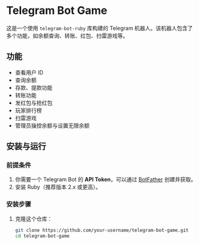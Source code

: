 # Telegram Bot Game

这是一个使用 `telegram-bot-ruby` 库构建的 Telegram 机器人。该机器人包含了多个功能，如余额查询、转账、红包、扫雷游戏等。

## 功能

- 查看用户 ID
- 查询余额
- 存款、提款功能
- 转账功能
- 发红包与抢红包
- 玩家排行榜
- 扫雷游戏
- 管理员操控余额与设置无限余额

## 安装与运行

### 前提条件

1. 你需要一个 Telegram Bot 的 **API Token**，可以通过 [BotFather](https://core.telegram.org/bots#botfather) 创建并获取。
2. 安装 Ruby（推荐版本 2.x 或更高）。

### 安装步骤

1. 克隆这个仓库：

   ```bash
   git clone https://github.com/your-username/telegram-bot-game.git
   cd telegram-bot-game